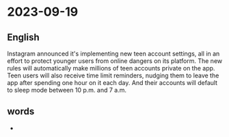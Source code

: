 # 2023-09-19

## English
Instagram announced it's implementing
new teen account settings, all in an effort
to protect younger users from online
dangers on its platform. The new rules will
automatically make millions of teen
accounts private on the app. Teen users
will also receive time limit reminders,
nudging them to leave the app after
spending one hour on it each day. And
their accounts will default to sleep mode
between 10 p.m. and 7 a.m.

## words
* 
